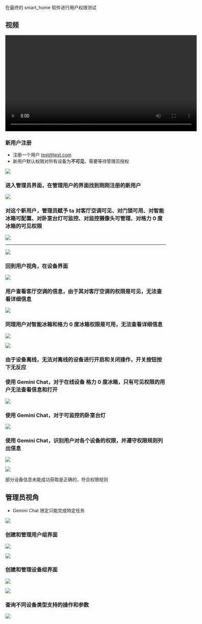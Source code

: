 

在最终的 smart_home 软件进行用户权限测试

## 视频

<video controls width="600">
  <source src="/docs/assets/permission_test.mp4" type="video/mp4">
  Your browser does not support the video tag.
</video>

### 新用户注册

- 注册一个用户 test@test.com
- 新用户默认权限对所有设备为**不可见**，需要等待管理员授权

![](../assets/BdNSbCLW0ow9a1x5PrscbQYLnPd.png)

### 进入管理员界面，在管理用户的界面找到刚刚注册的新用户

![](../assets/RU6QbO4okoXFCdxRDqicIpaAn8f.png)

### 

### 对这个新用户，管理员赋予 ta 对客厅空调可见、对门锁可用、对智能冰箱可配置、对卧室台灯可监控、对监控摄像头可管理、对格力 0 度冰箱的可见权限

![](../assets/Kk0pbpMHZoBPPLxOupMcf0Nwnue.png)

---

![](../assets/RNM8b72c5oHad1xaKVvcsdcjnWV.png)

### 回到用户视角，在设备界面

![](../assets/Me0Ub4IJPomnOoxtG8Qcavu3nXc.png)

### 

### 用户查看客厅空调的信息，由于其对客厅空调的权限是可见，无法查看详细信息

![](../assets/OXMPbBCZ4ob43GxJMerc3T7onyz.png)

### 同理用户对智能冰箱和格力 0 度冰箱权限是可用，无法查看详细信息

![](../assets/NwqDbEXdZoRI2Px2wpycBYDSn3f.png)

![](../assets/QmeubGiiWo4JyKx3Ywyc9oWHnIc.png)

### 由于设备离线，无法对离线的设备进行开启和关闭操作，开关按钮按下无反应

### 使用 Gemini Chat，对于在线设备 格力 0 度冰箱，只有可见权限的用户无法查看信息和打开

![](../assets/TCWHbABbCo1pMbxzmObcgHgQnoc.png)

### 使用 Gemini Chat，对于可监控的卧室台灯

![](../assets/ZbYpbYnytoarVkxEOlyclLz9nXd.png)

### 使用 Gemini Chat，识别用户对各个设备的权限，并遵守权限规则列出信息

![](../assets/LpYqbs0pgoQdODxWxHZcLpfinuh.png)

![](../assets/EWNabkceMos4UBxNlIxcXyFNn1e.png)

部分设备信息未能成功获取是正确的，符合权限规则

### 

## 管理员视角

- Gemini Chat 限定只能完成特定任务

![](../assets/RnOzbUWUIoyUboxLB88cZAfKnPe.png)

### 创建和管理用户组界面

![](../assets/ZQjIbiDVToU8emxqwTpcQRGnn5d.png)

![](../assets/PE7WbxQtXohmRdxvDymcQAvWn2g.png)

### 创建和管理设备组界面

![](../assets/THRnbz8cNoPR1rx9gx0cvu3Fn7f.png)

![](../assets/IjiObj0UcogAYbxy7r8cfNp7nDb.png)

### 查询不同设备类型支持的操作和参数

![](../assets/JNyqbujOaogIHSxmg93cgQUUngb.png)
